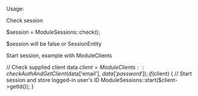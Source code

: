 Usage:

Check session

$session = ModuleSessions::check();

$session will be false or SessionEntity



Start session, example with ModuleClients

// Check supplied client data
$client = ModuleClients::checkAuthAndGetClient($data['email'], $data['password']);
if ($client) {
    // Start session and store logged-in user's ID
    ModuleSessions::start($client->getId());
}